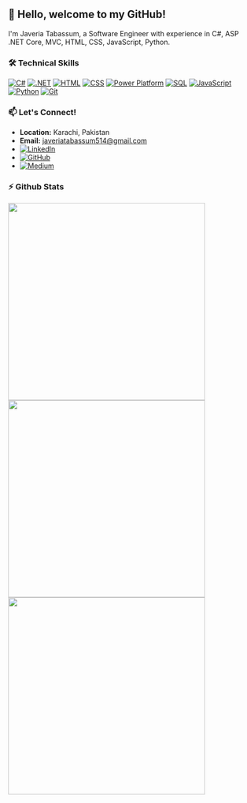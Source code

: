 ## 👋 Hello, welcome to my GitHub!

I'm Javeria Tabassum, a Software Engineer with experience in C#, ASP .NET Core, MVC, HTML, CSS, JavaScript, Python.

### 🛠️ Technical Skills

[![C#](https://img.shields.io/badge/C%23-12100E?logo=c-sharp&color=purple&logoColor=white)](#)
[![.NET](https://img.shields.io/badge/.NET-12100E?logo=dot-net&color=blue&logoColor=white)](#)
[![HTML](https://img.shields.io/badge/HTML5-12100E?logo=html5&color=orange&logoColor=white)](#)
[![CSS](https://img.shields.io/badge/CSS3-12100E?logo=css3&color=blue&logoColor=white)](#)
[![Power Platform](https://img.shields.io/badge/Power_Platform-12100E?logo=microsoft-powerplatform&color=green&logoColor=white)](#)
[![SQL](https://img.shields.io/badge/SQL-12100E?logo=sql&color=blue&logoColor=white)](#)
[![JavaScript](https://img.shields.io/badge/JavaScript-12100E?logo=javascript&color=yellow&logoColor=white)](#)
[![Python](https://img.shields.io/badge/Python-12100E?logo=python&color=blue&logoColor=white)](#)
[![Git](https://img.shields.io/badge/Git-12100E?logo=git&color=black&logoColor=white)](#)

### 📫 Let's Connect!

- **Location:** Karachi, Pakistan
- **Email:** [javeriatabassum514@gmail.com](mailto:javeriatabassum514@gmail.com)
- [![LinkedIn](https://img.shields.io/badge/LINKEDIN-12100E?logo=linkedin&color=blue&logoColor=white)](https://www.linkedin.com/in/javeria-tabassum-176204194/)
- [![GitHub](https://img.shields.io/badge/GITHUB-12100E?logo=github&color=black&logoColor=white)](https://github.com/javeriatabassum145)
- [![Medium](https://img.shields.io/badge/MEDIUM-12100E?logo=medium&color=black&logoColor=white)](https://medium.com/@javeriatabassum514)

### ⚡️ Github Stats

<img width=400 src='https://github-readme-stats.vercel.app/api?username=javeriatabassum145&theme=vue-dark&show_icons=true&hide_border=true&count_private=true' />
<img width=400 src='https://github-readme-streak-stats.herokuapp.com/?user=javeriatabassum145&theme=vue-dark&hide_border=true' />
<img width=400 src='https://github-readme-stats.vercel.app/api/top-langs/?username=javeriatabassum145&theme=vue-dark&show_icons=true&hide_border=true&layout=compact' />
